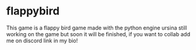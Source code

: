 # flappybird
This game is a flappy bird game made with the python engine ursina 
still working on the game but soon it will be finished, if you want to collab add me on discord link in my bio!

